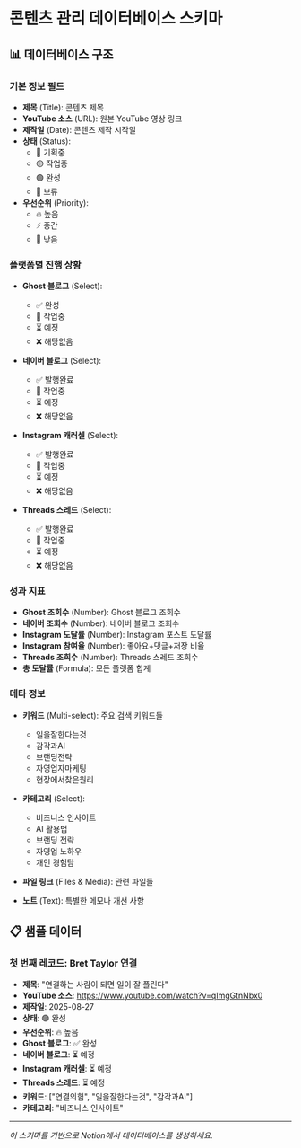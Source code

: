 # 콘텐츠 관리 데이터베이스 스키마

## 📊 데이터베이스 구조

### 기본 정보 필드
- **제목** (Title): 콘텐츠 제목
- **YouTube 소스** (URL): 원본 YouTube 영상 링크
- **제작일** (Date): 콘텐츠 제작 시작일
- **상태** (Status): 
  - 🔵 기획중
  - 🟡 작업중  
  - 🟢 완성
  - 🔴 보류
- **우선순위** (Priority): 
  - 🔥 높음
  - ⚡ 중간
  - 📝 낮음

### 플랫폼별 진행 상황
- **Ghost 블로그** (Select):
  - ✅ 완성
  - 🔄 작업중
  - ⏳ 예정
  - ❌ 해당없음

- **네이버 블로그** (Select):
  - ✅ 발행완료
  - 🔄 작업중
  - ⏳ 예정  
  - ❌ 해당없음

- **Instagram 캐러셀** (Select):
  - ✅ 발행완료
  - 🔄 작업중
  - ⏳ 예정
  - ❌ 해당없음

- **Threads 스레드** (Select):
  - ✅ 발행완료
  - 🔄 작업중
  - ⏳ 예정
  - ❌ 해당없음

### 성과 지표
- **Ghost 조회수** (Number): Ghost 블로그 조회수
- **네이버 조회수** (Number): 네이버 블로그 조회수  
- **Instagram 도달률** (Number): Instagram 포스트 도달률
- **Instagram 참여율** (Number): 좋아요+댓글+저장 비율
- **Threads 조회수** (Number): Threads 스레드 조회수
- **총 도달률** (Formula): 모든 플랫폼 합계

### 메타 정보
- **키워드** (Multi-select): 주요 검색 키워드들
  - 일을잘한다는것
  - 감각과AI  
  - 브랜딩전략
  - 자영업자마케팅
  - 현장에서찾은원리

- **카테고리** (Select):
  - 비즈니스 인사이트
  - AI 활용법
  - 브랜딩 전략
  - 자영업 노하우
  - 개인 경험담

- **파일 링크** (Files & Media): 관련 파일들
- **노트** (Text): 특별한 메모나 개선 사항

## 📋 샘플 데이터

### 첫 번째 레코드: Bret Taylor 연결
- **제목**: "연결하는 사람이 되면 일이 잘 풀린다"
- **YouTube 소스**: https://www.youtube.com/watch?v=qImgGtnNbx0
- **제작일**: 2025-08-27
- **상태**: 🟢 완성
- **우선순위**: 🔥 높음
- **Ghost 블로그**: ✅ 완성
- **네이버 블로그**: ⏳ 예정
- **Instagram 캐러셀**: ⏳ 예정  
- **Threads 스레드**: ⏳ 예정
- **키워드**: ["연결의힘", "일을잘한다는것", "감각과AI"]
- **카테고리**: "비즈니스 인사이트"

---

*이 스키마를 기반으로 Notion에서 데이터베이스를 생성하세요.*